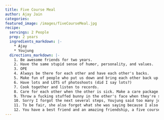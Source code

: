 ```yaml
---
title: Five Course Meal
author: Ajay Jain
categories:
featured_image: /images/fiveCourseMeal.jpg
recipe:
  servings: 2 People
  prep: 2 years
  ingredients_markdown: |-
    * Ajay
    * Youjung
  directions_markdown: |-
    1. Be awesome friends for two years.
    2. Have the same stupid sense of humor, personality, and values.
    3. OPE
    4. Always be there for each other and have each other's backs.
    5. Make fun of people who put us down and bring each other back up.
    6. Have lots and LOTS of photoshoots (did I say lots?)
    7. Cook together and listen to records.
    8. Care for each other when the other is sick. Make a care package.
    9. Throw a fucking stuffed bunny in the other's face when they're sick and say "Happy Easter!"
    10. Sorry I forgot the next several steps, Youjung said too many jokes and I forgot what I was gonna say...
    11. To be fair, she also forgot what she was saying because I also said yet another joke that makes her laugh. Ope! Oh well
    12. You have a best friend and an amazing friendship, a five course meal. Serve.
---
```

